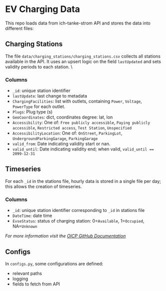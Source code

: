 # EV Charging Data

This repo loads data from ich-tanke-strom API and stores the data into different files: 

## Charging Stations
The file ```data/charging_stations/charging_stations.csv``` collects all stations available in the API. 
It uses an upsert logic on the field ``lastUpdated`` and sets validity periods to each station. \
### Columns
- ```_id```: unique station identifier
- ```lastUpdate```: last change to metadata
- ```ChargingFacilities```: list with outlets, containing ``Power``, ``Voltage``, ``PowerType`` for each outlet.
- ```Plugs```: Plug type (s)
- ```GeoCoordinates```: dict, coordinates degree: lat, lon
- ```Accessibility```: One of: ```Free publicly accessible```, ```Paying publicly accessible```, ```Restricted access```, ```Test Station```, ```Unspecified```
- ```AccessibilityLocation```: One of: ```OnStreet```, ```ParkingLot```, ```UndergroundParkingGarage```, ```ParkingGarage```
- ```valid_from```: Date indicating validity start or nan.
- ```valid_until```: Date indicating validity end; when valid,  ``valid_until == 2099-12-31``

## Timeseries
 For each ```_id``` in the stations file, hourly data is stored in a single file per day; this allows the creation of timeseries. 
### Columns
- ```_id```: unique station identifier corresponding to ```_id``` in stations file
- ```DateTime```: date time
- ```EvseStatus```: status of charging station: 0=```Available```, 1=```Occupied```, NA=```Unknown```

*For more information visit the [OICP GitHub Documentation](https://github.com/hubject/oicp/blob/master/OICP-2.3/OICP%202.3%20CPO/03_CPO_Data_Types.asciidoc)*


## Configs
In ```configs.py```, some configurations are defined: 
- relevant paths
- logging
- fields to fetch from API